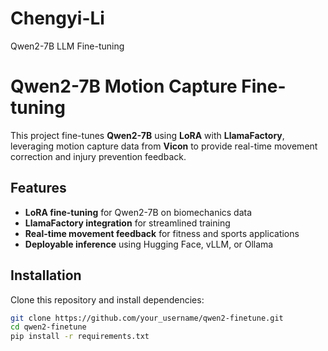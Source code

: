 # Chengyi-Li
Qwen2-7B LLM Fine-tuning

# Qwen2-7B Motion Capture Fine-tuning

This project fine-tunes **Qwen2-7B** using **LoRA** with **LlamaFactory**, leveraging motion capture data from **Vicon** to provide real-time movement correction and injury prevention feedback.

## Features
- **LoRA fine-tuning** for Qwen2-7B on biomechanics data
- **LlamaFactory integration** for streamlined training
- **Real-time movement feedback** for fitness and sports applications
- **Deployable inference** using Hugging Face, vLLM, or Ollama

## Installation
Clone this repository and install dependencies:
```bash
git clone https://github.com/your_username/qwen2-finetune.git
cd qwen2-finetune
pip install -r requirements.txt
